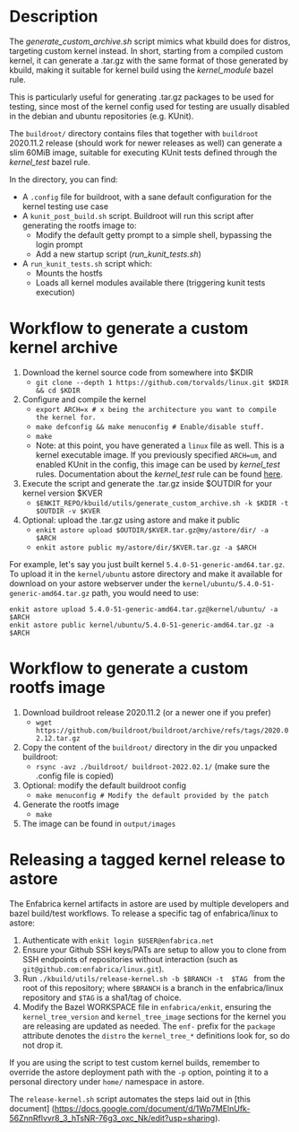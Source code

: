 # Description
The *generate_custom_archive.sh* script mimics what kbuild does for distros, targeting custom kernel instead.
In short, starting from a compiled custom kernel, it can generate a .tar.gz with the same format of those generated by kbuild, making it suitable for kernel build using the *kernel_module* bazel rule.

This is particularly useful for generating .tar.gz packages to be used for testing,
since most of the kernel config used for testing are usually disabled in the debian and ubuntu repositories (e.g. KUnit).

The `buildroot/` directory contains files that together with `buildroot` 2020.11.2 release (should work for newer releases as well) can generate a slim 60MiB image, suitable for executing KUnit tests defined through the *kernel_test* bazel rule.

In the directory, you can find:
* A `.config` file for buildroot, with a sane default configuration for the kernel testing use case
* A `kunit_post_build.sh` script. Buildroot will run this script after generating the rootfs image to:
  * Modify the default getty prompt to a simple shell, bypassing the login prompt
  * Add a new startup script (*run_kunit_tests.sh*)
* A `run_kunit_tests.sh` script which:
  * Mounts the hostfs
  * Loads all kernel modules available there (triggering kunit tests execution)

# Workflow to generate a custom kernel archive
1. Download the kernel source code from somewhere into $KDIR
   * `git clone --depth 1 https://github.com/torvalds/linux.git $KDIR && cd $KDIR`
2. Configure and compile the kernel
   * `export ARCH=x # x being the architecture you want to compile the kernel for.`
   * `make defconfig && make menuconfig # Enable/disable stuff.`
   * `make`
   * Note: at this point, you have generated a `linux` file as well. This is a kernel executable image.
     If you previously specified `ARCH=um`, and enabled KUnit in the config, this image can be used by *kernel_test* rules.
     Documentation about the *kernel_test* rule can be found [here](https://github.com/enfabrica/enkit/blob/master/bazel/linux/README.md).
3. Execute the script and generate the .tar.gz inside $OUTDIR for your kernel version $KVER
   * `$ENKIT_REPO/kbuild/utils/generate_custom_archive.sh -k $KDIR -t $OUTDIR -v $KVER`
4. Optional: upload the .tar.gz using astore and make it public
   * `enkit astore upload $OUTDIR/$KVER.tar.gz@my/astore/dir/ -a $ARCH`
   * `enkit astore public my/astore/dir/$KVER.tar.gz -a $ARCH`

 For example, let's say you just built kernel `5.4.0-51-generic-amd64.tar.gz`. To upload it in the `kernel/ubuntu` astore
 directory and make it available for download on your astore webserver under the `kernel/ubuntu/5.4.0-51-generic-amd64.tar.gz` path,
 you would need to use:

    enkit astore upload 5.4.0-51-generic-amd64.tar.gz@kernel/ubuntu/ -a $ARCH
    enkit astore public kernel/ubuntu/5.4.0-51-generic-amd64.tar.gz -a $ARCH
   

# Workflow to generate a custom rootfs image
1. Download buildroot release 2020.11.2 (or a newer one if you prefer)
   * `wget https://github.com/buildroot/buildroot/archive/refs/tags/2020.02.12.tar.gz`
2. Copy the content of the `buildroot/` directory in the dir you unpacked buildroot:
   * `rsync -avz ./buildroot/ buildroot-2022.02.1/` (make sure the .config file is copied)
3. Optional: modify the default buildroot config
   * `make menuconfig # Modify the default provided by the patch`
4. Generate the rootfs image
   * `make`
5. The image can be found in `output/images`

# Releasing a tagged kernel release to astore

The Enfabrica kernel artifacts in astore are used by multiple developers and
bazel build/test workflows. To release a specific tag of enfabrica/linux to
astore:

1. Authenticate with `enkit login $USER@enfabrica.net`
2. Ensure your Github SSH keys/PATs are setup to allow you to clone from SSH
endpoints of repositories without interaction (such as
`git@github.com:enfabrica/linux.git`).
3. Run `./kbuild/utils/release-kernel.sh -b $BRANCH -t  $TAG ` from the root of
this repository; where `$BRANCH` is a branch in the enfabrica/linux
repository and `$TAG` is a sha1/tag of choice.
4. Modify the Bazel WORKSPACE file in `enfabrica/enkit`, ensuring the
`kernel_tree_version` and `kernel_tree_image` sections for the kernel you are
releasing are updated as needed. The `enf-` prefix for the `package` attribute
denotes the `distro` the `kernel_tree_*` definitions look for, so do not drop
it.

If you are using the script to test custom kernel builds, remember to override
the astore deployment path with the `-p` option, pointing it to a personal
directory under `home/` namespace in astore.

The `release-kernel.sh` script automates the steps laid out in [this document]
(https://docs.google.com/document/d/1Wp7MElnUfk-56ZnnRflvvr8_3_hTsNR-76g3_oxc_Nk/edit?usp=sharing).
